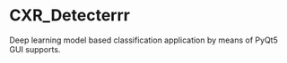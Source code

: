 # CXR_Detecterrr
Deep learning model based classification application by means of PyQt5 GUI supports.
